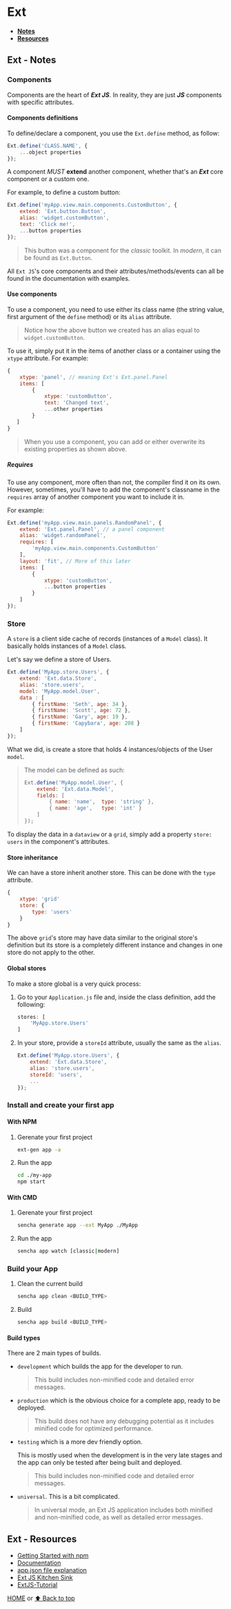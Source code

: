 # Ext

- [**Notes**](#ext---notes)
- [**Resources**](#ext---resources)

## Ext - Notes

### Components

Components are the heart of ***Ext JS***. In reality, they are just ***JS*** components with specific attributes.

#### Components definitions

To define/declare a component, you use the `Ext.define` method, as follow:

```js
Ext.define('CLASS.NAME', {
    ...object properties
});
```

A component *MUST* **extend** another component, whether that's an ***Ext*** core component or a custom one.

For example, to define a custom button:

```js
Ext.define('myApp.view.main.components.CustomButton', {
    extend: 'Ext.button.Button',
    alias: 'widget.customButton',
    text: 'Click me!',
    ...button properties
});
```

> This button was a component for the *classic* toolkit.
> In *modern*, it can be found as `Ext.Button`.

All `Ext JS`'s core components and their attributes/methods/events can all be found in the documentation with examples.

#### Use components

To use a component, you need to use either its class name (the string value, first argument of the `define` method) or its `alias` attribute.

> Notice how the above button we created has an alias equal to `widget.customButton`.

To use it, simply put it in the items of another class or a container using the `xtype` attribute. For example:

```js
{
    xtype: 'panel', // meaning Ext's Ext.panel.Panel
    items: [
        {
            xtype: 'customButton',
            text: 'Changed text',
            ...other properties
        }
   ]
}
```

> When you use a component, you can add or either overwrite its existing properties as shown above.

##### Requires

To use any component, more often than not, the compiler find it on its own. However, sometimes, you'll have to add the component's classname in the `requires` array of another component you want to include it in.

For example:

```js
Ext.define('myApp.view.main.panels.RandomPanel', {
    extend: 'Ext.panel.Panel', // a panel component
    alias: 'widget.randomPanel',
    requires: [
        'myApp.view.main.components.CustomButton'
    ],
    layout: 'fit', // More of this later
    items: [
        {
            xtype: 'customButton',
            ...button properties
        }
    ]
});
```

### Store

A `store` is a client side cache of records (instances of a `Model` class). It basically holds instances of a `Model` class.

Let's say we define a store of Users.

```js
Ext.define('MyApp.store.Users', {
    extend: 'Ext.data.Store',
    alias: 'store.users',
    model: 'MyApp.model.User',
    data : [
        { firstName: 'Seth', age: 34 },
        { firstName: 'Scott', age: 72 },
        { firstName: 'Gary', age: 19 },
        { firstName: 'Capybara', age: 208 }
    ]
});
```

What we did, is create a store that holds 4 instances/objects of the User `model`.

> The model can be defined as such:
>
> ```js
> Ext.define('MyApp.model.User', {
>     extend: 'Ext.data.Model',
>     fields: [
>         { name: 'name',  type: 'string' },
>         { name: 'age',   type: 'int' }
>     ]
> });
> ```

To display the data in a `dataview` or a `grid`, simply add a property `store: users` in the component's attributes.

#### Store inheritance

We can have a store inherit another store. This can be done with the `type` attribute.

```js
{
    xtype: 'grid'
    store: {
        type: 'users'
    }
}
```

The above `grid`'s store may have data similar to the original store's definition but its store is a completely different instance and changes in one store do not apply to the other.

#### Global stores

To make a store global is a very quick process:

1. Go to your `Application.js` file and, inside the class definition, add the following:

   ``` js
   stores: [
       'MyApp.store.Users'
   ]
   ```

2. In your store, provide a `storeId` attribute, usually the same as the `alias`.

   ```js
   Ext.define('MyApp.store.Users', {
       extend: 'Ext.data.Store',
       alias: 'store.users',
       storeId: 'users',
       ...
   });
   ```

### Install and create your first app

#### With NPM

1. Gerenate your first project

   ```bash
   ext-gen app -a
   ```

2. Run the app

   ```bash
   cd ./my-app
   npm start
   ```

#### With CMD

1. Gerenate your first project

   ```bash
   sencha generate app --ext MyApp ./MyApp
   ```

2. Run the app

   ```bash
   sencha app watch [classic|modern]
   ```

### Build your App

1. Clean the current build

   ```bash
   sencha app clean <BUILD_TYPE>
   ```

2. Build

   ```bash
   sencha app build <BUILD_TYPE>
   ```

#### Build types

There are 2 main types of builds.

- `development` which builds the app for the developer to run.

  > This build includes non-minified code and detailed error messages.
- `production` which is the obvious choice for a complete app, ready to be deployed.

  > This build does not have any debugging potential as it includes minified code for optimized performance.
- `testing` which is a more dev friendly option.

  This is mostly used when the development is in the very late stages and the app can only be tested after being built and deployed.

  > This build includes non-minified code and detailed error messages.
- `universal`. This is a bit complicated.

  > In universal mode, an Ext JS application includes both minified and non-minified code, as well as detailed error messages.

## Ext - Resources

- [Getting Started with npm](https://docs.sencha.com/extjs/7.5.1/guides/getting_started/getting_started_with_npm.html)
- [Documentation](https://docs.sencha.com/extjs/7.4.0/index.html)
- [app.json file explanation](https://docs.sencha.com/cmd/guides/app_json.html)
- [Ext JS Kitchen Sink](https://examples.sencha.com/extjs/7.4.0/examples/kitchensink/#all)
- [ExtJS-Tutorial](https://www.extjs-tutorial.com/extjs/Introduction)

[HOME](https://github.com/Stratis-Dermanoutsos/Full-Stack-Notes#full-stack-notes) or [⬆ Back to top](#ext)
